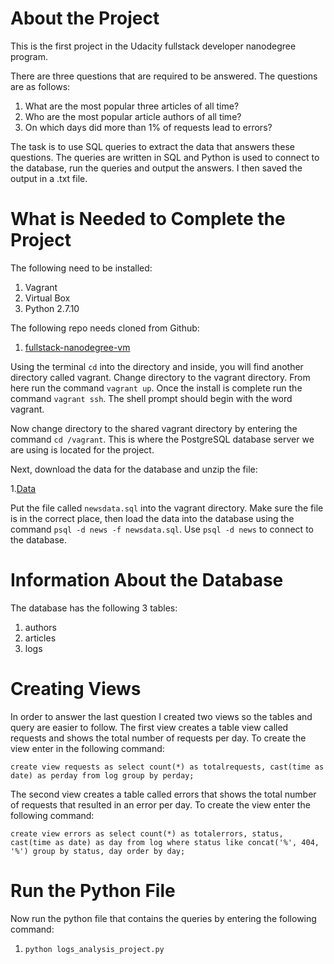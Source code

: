# About the Project

This is the first project in the Udacity fullstack developer nanodegree program.

There are three questions that are required to be answered. The questions are as follows:

1.  What are the most popular three articles of all time?
2.  Who are the most popular article authors of all time?
3.  On which days did more than 1% of requests lead to errors?

The task is to use SQL queries to extract the data that answers these questions.
The queries are written in SQL and Python is used to connect to the database,
run the queries and output the answers. I then saved the output in a .txt file.

# What is Needed to Complete the Project

The following need to be installed:

1.  Vagrant
2.  Virtual Box
3.  Python 2.7.10

The following repo needs cloned from Github:

1.  [fullstack-nanodegree-vm](https://github.com/udacity/fullstack-nanodegree-vm)

Using the terminal `cd` into the directory and inside, you will find another directory called vagrant.
Change directory to the vagrant directory. From here run the command `vagrant up`. Once the install
is complete run the command `vagrant ssh`. The shell prompt should begin with the word vagrant.

Now change directory to the shared vagrant directory by entering the command `cd /vagrant`. This is where the
PostgreSQL database server we are using is located for the project.

Next, download the data for the database and unzip the file:

 1\.[Data](https://d17h27t6h515a5.cloudfront.net/topher/2016/August/57b5f748_newsdata/newsdata.zip)

Put the file called `newsdata.sql` into the vagrant directory. Make sure the file is in the correct place, then
load the data into the database using the command `psql -d news -f newsdata.sql`.
Use `psql -d news` to connect to the database.

# Information About the Database

The database has the following 3 tables:

1.  authors
2.  articles
3.  logs

# Creating Views
In order to answer the last question I created two views so the tables and query are easier to follow. The first view creates a table view called requests and shows the total number of requests per day. To create the view enter in the following command:

`create view requests as select count(*) as totalrequests, cast(time as date) as perday from log group by perday;`

The second view creates a table called errors that shows the total number of requests that resulted in an error per day. To create the view enter the following command:

`create view errors as select count(*) as totalerrors, status, cast(time as date) as day from log where status like concat('%', 404, '%') group by status, day order by day;`

# Run the Python File
Now run the python file that contains the queries by entering the following command:

1. `python logs_analysis_project.py`
